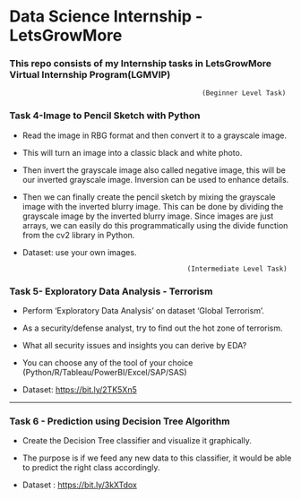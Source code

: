 # Data Science Internship -LetsGrowMore
### This repo consists of my Internship tasks in LetsGrowMore Virtual Internship Program(LGMVIP)


 
 
                                                    (Beginner Level Task)
                                                 
   ### Task 4-Image to Pencil Sketch with Python

   - Read the image in RBG format and then convert it to a grayscale image.

   - This will turn an image into a classic black and white photo. 

   - Then  invert the grayscale image also called negative image, this will be our inverted grayscale image. Inversion can be used to enhance details. 

   - Then we can finally create the pencil sketch by mixing the grayscale image with the inverted blurry image. This can be done by dividing the grayscale image by the inverted blurry image. Since images are just arrays, we can easily do this programmatically using the divide function from the cv2 library in Python.

   - Dataset: use your own images.
                                           
                                                  (Intermediate Level Task)     
                                                  
                                                  
   ### Task 5- Exploratory Data Analysis - Terrorism     
   
   - Perform ‘Exploratory Data Analysis’ on dataset ‘Global Terrorism’. 
   
   - As a security/defense analyst, try to find out the hot zone of terrorism. 
   
   - What all security issues and insights you can derive by EDA?

   - You can choose any of the tool of your choice 
     (Python/R/Tableau/PowerBI/Excel/SAP/SAS) 
     
   - Dataset: https://bit.ly/2TK5Xn5
                                                  
  <hr/>
             
                                                
   ### Task 6 - Prediction using Decision Tree  Algorithm 

   - Create the Decision Tree classifier and visualize it graphically. 

   - The purpose is if we feed any new data to this classifier, it would be able to  predict the right class accordingly.
 
   - Dataset : https://bit.ly/3kXTdox
